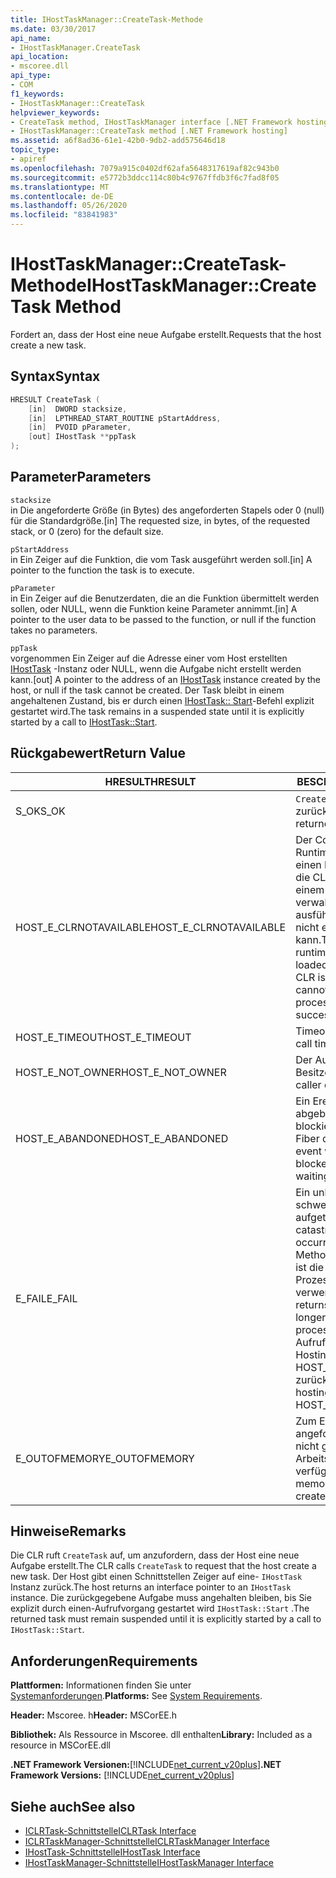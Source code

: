 ```yaml
---
title: IHostTaskManager::CreateTask-Methode
ms.date: 03/30/2017
api_name:
- IHostTaskManager.CreateTask
api_location:
- mscoree.dll
api_type:
- COM
f1_keywords:
- IHostTaskManager::CreateTask
helpviewer_keywords:
- CreateTask method, IHostTaskManager interface [.NET Framework hosting]
- IHostTaskManager::CreateTask method [.NET Framework hosting]
ms.assetid: a6f8ad36-61e1-42b0-9db2-add575646d18
topic_type:
- apiref
ms.openlocfilehash: 7079a915c0402df62afa5648317619af82c943b0
ms.sourcegitcommit: e5772b3ddcc114c80b4c9767ffdb3f6c7fad8f05
ms.translationtype: MT
ms.contentlocale: de-DE
ms.lasthandoff: 05/26/2020
ms.locfileid: "83841983"
---
```

# <a name="ihosttaskmanagercreatetask-method"></a><span data-ttu-id="4f11f-102">IHostTaskManager::CreateTask-Methode</span><span class="sxs-lookup"><span data-stu-id="4f11f-102">IHostTaskManager::CreateTask Method</span></span>
<span data-ttu-id="4f11f-103">Fordert an, dass der Host eine neue Aufgabe erstellt.</span><span class="sxs-lookup"><span data-stu-id="4f11f-103">Requests that the host create a new task.</span></span>  
  
## <a name="syntax"></a><span data-ttu-id="4f11f-104">Syntax</span><span class="sxs-lookup"><span data-stu-id="4f11f-104">Syntax</span></span>  
  
```cpp  
HRESULT CreateTask (  
    [in]  DWORD stacksize,
    [in]  LPTHREAD_START_ROUTINE pStartAddress,  
    [in]  PVOID pParameter,  
    [out] IHostTask **ppTask  
);  
```  
  
## <a name="parameters"></a><span data-ttu-id="4f11f-105">Parameter</span><span class="sxs-lookup"><span data-stu-id="4f11f-105">Parameters</span></span>  
 `stacksize`  
 <span data-ttu-id="4f11f-106">in Die angeforderte Größe (in Bytes) des angeforderten Stapels oder 0 (null) für die Standardgröße.</span><span class="sxs-lookup"><span data-stu-id="4f11f-106">[in] The requested size, in bytes, of the requested stack, or 0 (zero) for the default size.</span></span>  
  
 `pStartAddress`  
 <span data-ttu-id="4f11f-107">in Ein Zeiger auf die Funktion, die vom Task ausgeführt werden soll.</span><span class="sxs-lookup"><span data-stu-id="4f11f-107">[in] A pointer to the function the task is to execute.</span></span>  
  
 `pParameter`  
 <span data-ttu-id="4f11f-108">in Ein Zeiger auf die Benutzerdaten, die an die Funktion übermittelt werden sollen, oder NULL, wenn die Funktion keine Parameter annimmt.</span><span class="sxs-lookup"><span data-stu-id="4f11f-108">[in] A pointer to the user data to be passed to the function, or null if the function takes no parameters.</span></span>  
  
 `ppTask`  
 <span data-ttu-id="4f11f-109">vorgenommen Ein Zeiger auf die Adresse einer vom Host erstellten [IHostTask](../../../../docs/framework/unmanaged-api/hosting/ihosttask-interface.md) -Instanz oder NULL, wenn die Aufgabe nicht erstellt werden kann.</span><span class="sxs-lookup"><span data-stu-id="4f11f-109">[out] A pointer to the address of an [IHostTask](../../../../docs/framework/unmanaged-api/hosting/ihosttask-interface.md) instance created by the host, or null if the task cannot be created.</span></span> <span data-ttu-id="4f11f-110">Der Task bleibt in einem angehaltenen Zustand, bis er durch einen [IHostTask:: Start](ihosttask-start-method.md)-Befehl explizit gestartet wird.</span><span class="sxs-lookup"><span data-stu-id="4f11f-110">The task remains in a suspended state until it is explicitly started by a call to [IHostTask::Start](ihosttask-start-method.md).</span></span>  
  
## <a name="return-value"></a><span data-ttu-id="4f11f-111">Rückgabewert</span><span class="sxs-lookup"><span data-stu-id="4f11f-111">Return Value</span></span>  
  
|<span data-ttu-id="4f11f-112">HRESULT</span><span class="sxs-lookup"><span data-stu-id="4f11f-112">HRESULT</span></span>|<span data-ttu-id="4f11f-113">BESCHREIBUNG</span><span class="sxs-lookup"><span data-stu-id="4f11f-113">Description</span></span>|  
|-------------|-----------------|  
|<span data-ttu-id="4f11f-114">S_OK</span><span class="sxs-lookup"><span data-stu-id="4f11f-114">S_OK</span></span>|<span data-ttu-id="4f11f-115">`CreateTask`wurde erfolgreich zurückgegeben.</span><span class="sxs-lookup"><span data-stu-id="4f11f-115">`CreateTask` returned successfully.</span></span>|  
|<span data-ttu-id="4f11f-116">HOST_E_CLRNOTAVAILABLE</span><span class="sxs-lookup"><span data-stu-id="4f11f-116">HOST_E_CLRNOTAVAILABLE</span></span>|<span data-ttu-id="4f11f-117">Der Common Language Runtime (CLR) wurde nicht in einen Prozess geladen, oder die CLR befindet sich in einem Zustand, in dem Sie verwalteten Code nicht ausführen oder den-Befehl nicht erfolgreich verarbeiten kann.</span><span class="sxs-lookup"><span data-stu-id="4f11f-117">The common language runtime (CLR) has not been loaded into a process, or the CLR is in a state in which it cannot run managed code or process the call successfully.</span></span>|  
|<span data-ttu-id="4f11f-118">HOST_E_TIMEOUT</span><span class="sxs-lookup"><span data-stu-id="4f11f-118">HOST_E_TIMEOUT</span></span>|<span data-ttu-id="4f11f-119">Timeout des Aufrufes.</span><span class="sxs-lookup"><span data-stu-id="4f11f-119">The call timed out.</span></span>|  
|<span data-ttu-id="4f11f-120">HOST_E_NOT_OWNER</span><span class="sxs-lookup"><span data-stu-id="4f11f-120">HOST_E_NOT_OWNER</span></span>|<span data-ttu-id="4f11f-121">Der Aufrufer ist nicht Besitzer der Sperre.</span><span class="sxs-lookup"><span data-stu-id="4f11f-121">The caller does not own the lock.</span></span>|  
|<span data-ttu-id="4f11f-122">HOST_E_ABANDONED</span><span class="sxs-lookup"><span data-stu-id="4f11f-122">HOST_E_ABANDONED</span></span>|<span data-ttu-id="4f11f-123">Ein Ereignis wurde abgebrochen, während ein blockierter Thread oder eine Fiber darauf wartete.</span><span class="sxs-lookup"><span data-stu-id="4f11f-123">An event was canceled while a blocked thread or fiber was waiting on it.</span></span>|  
|<span data-ttu-id="4f11f-124">E_FAIL</span><span class="sxs-lookup"><span data-stu-id="4f11f-124">E_FAIL</span></span>|<span data-ttu-id="4f11f-125">Ein unbekannter schwerwiegender Fehler ist aufgetreten.</span><span class="sxs-lookup"><span data-stu-id="4f11f-125">An unknown catastrophic failure occurred.</span></span> <span data-ttu-id="4f11f-126">Wenn eine Methode E_FAIL zurückgibt, ist die CLR innerhalb des Prozesses nicht mehr verwendbar.</span><span class="sxs-lookup"><span data-stu-id="4f11f-126">When a method returns E_FAIL, the CLR is no longer usable within the process.</span></span> <span data-ttu-id="4f11f-127">Nachfolgende Aufrufe von Hostingmethoden geben HOST_E_CLRNOTAVAILABLE zurück.</span><span class="sxs-lookup"><span data-stu-id="4f11f-127">Subsequent calls to hosting methods return HOST_E_CLRNOTAVAILABLE.</span></span>|  
|<span data-ttu-id="4f11f-128">E_OUTOFMEMORY</span><span class="sxs-lookup"><span data-stu-id="4f11f-128">E_OUTOFMEMORY</span></span>|<span data-ttu-id="4f11f-129">Zum Erstellen der angeforderten Aufgabe war nicht genügend Arbeitsspeicher verfügbar.</span><span class="sxs-lookup"><span data-stu-id="4f11f-129">Not enough memory was available to create the requested task.</span></span>|  
  
## <a name="remarks"></a><span data-ttu-id="4f11f-130">Hinweise</span><span class="sxs-lookup"><span data-stu-id="4f11f-130">Remarks</span></span>  
 <span data-ttu-id="4f11f-131">Die CLR ruft `CreateTask` auf, um anzufordern, dass der Host eine neue Aufgabe erstellt.</span><span class="sxs-lookup"><span data-stu-id="4f11f-131">The CLR calls `CreateTask` to request that the host create a new task.</span></span> <span data-ttu-id="4f11f-132">Der Host gibt einen Schnittstellen Zeiger auf eine- `IHostTask` Instanz zurück.</span><span class="sxs-lookup"><span data-stu-id="4f11f-132">The host returns an interface pointer to an `IHostTask` instance.</span></span> <span data-ttu-id="4f11f-133">Die zurückgegebene Aufgabe muss angehalten bleiben, bis Sie explizit durch einen-Aufrufvorgang gestartet wird `IHostTask::Start` .</span><span class="sxs-lookup"><span data-stu-id="4f11f-133">The returned task must remain suspended until it is explicitly started by a call to `IHostTask::Start`.</span></span>  
  
## <a name="requirements"></a><span data-ttu-id="4f11f-134">Anforderungen</span><span class="sxs-lookup"><span data-stu-id="4f11f-134">Requirements</span></span>  
 <span data-ttu-id="4f11f-135">**Plattformen:** Informationen finden Sie unter [Systemanforderungen](../../get-started/system-requirements.md).</span><span class="sxs-lookup"><span data-stu-id="4f11f-135">**Platforms:** See [System Requirements](../../get-started/system-requirements.md).</span></span>  
  
 <span data-ttu-id="4f11f-136">**Header:** Mscoree. h</span><span class="sxs-lookup"><span data-stu-id="4f11f-136">**Header:** MSCorEE.h</span></span>  
  
 <span data-ttu-id="4f11f-137">**Bibliothek:** Als Ressource in Mscoree. dll enthalten</span><span class="sxs-lookup"><span data-stu-id="4f11f-137">**Library:** Included as a resource in MSCorEE.dll</span></span>  
  
 <span data-ttu-id="4f11f-138">**.NET Framework Versionen:**[!INCLUDE[net_current_v20plus](../../../../includes/net-current-v20plus-md.md)]</span><span class="sxs-lookup"><span data-stu-id="4f11f-138">**.NET Framework Versions:** [!INCLUDE[net_current_v20plus](../../../../includes/net-current-v20plus-md.md)]</span></span>  
  
## <a name="see-also"></a><span data-ttu-id="4f11f-139">Siehe auch</span><span class="sxs-lookup"><span data-stu-id="4f11f-139">See also</span></span>

- [<span data-ttu-id="4f11f-140">ICLRTask-Schnittstelle</span><span class="sxs-lookup"><span data-stu-id="4f11f-140">ICLRTask Interface</span></span>](iclrtask-interface.md)
- [<span data-ttu-id="4f11f-141">ICLRTaskManager-Schnittstelle</span><span class="sxs-lookup"><span data-stu-id="4f11f-141">ICLRTaskManager Interface</span></span>](iclrtaskmanager-interface.md)
- [<span data-ttu-id="4f11f-142">IHostTask-Schnittstelle</span><span class="sxs-lookup"><span data-stu-id="4f11f-142">IHostTask Interface</span></span>](ihosttask-interface.md)
- [<span data-ttu-id="4f11f-143">IHostTaskManager-Schnittstelle</span><span class="sxs-lookup"><span data-stu-id="4f11f-143">IHostTaskManager Interface</span></span>](ihosttaskmanager-interface.md)

